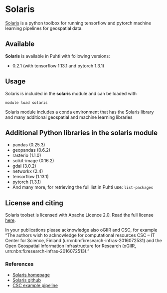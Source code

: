 # Solaris

[Solaris](https://step.esa.int/main/toolboxes/snap/) is a python toolbox for running tensorflow and pytorch machine learning pipelines for geospatial data.

## Available

__Solaris__ is available in Puhti with following versions:

* 0.2.1 (with tensorflow 1.13.1 and pytorch 1.3.1)

## Usage

Solaris is included in the __solaris__ module and can be loaded with

`module load solaris`

Solaris module includes a conda environment that has the Solaris library and many additional geospatial and machine learning libraries

## Additional Python libraries in the solaris module

* pandas (0.25.3)
* geopandas (0.6.2)
* rasterio (1.1.0)
* scikit-image (0.16.2)
* gdal (3.0.2)
* networkx (2.4)
* tensorflow (1.13.1)
* pytorch (1.3.1)
* And many more, for retrieving the full list in Puhti use:
    `list-packages`

## License and citing

Solaris toolset is licensed with Apache Licence 2.0. Read the full license [here](https://github.com/CosmiQ/solaris/blob/master/LICENSE.txt).

In your publications please acknowledge also oGIIR and CSC, for example “The authors wish to acknowledge for computational resources CSC – IT Center for Science, Finland (urn:nbn:fi:research-infras-2016072531) and the Open Geospatial Information Infrastructure for Research (oGIIR, urn:nbn:fi:research-infras-2016072513).”

### References

* [Solaris homepage](https://solaris.readthedocs.io/en/latest/)
* [Solaris github](https://github.com/CosmiQ/solaris)
* [CSC example pipeline](https://github.com/csc-training/geocomputing/tree/master/machineLearning/cnn)

